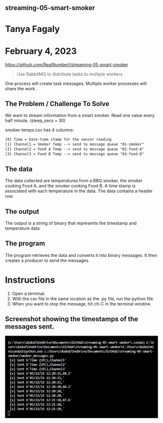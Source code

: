 ## streaming-05-smart-smoker
# Tanya Fagaly
# February 4, 2023
https://github.com/RealNumberI/streaming-05-smart-smoker

> Use RabbitMQ to distribute tasks to multiple workers

One process will create task messages. Multiple worker processes will share the work. 

## The Problem / Challenge To Solve

We want to stream information from a smart smoker. Read one value every half minute. (sleep_secs = 30)

smoker-temps.csv has 4 columns:

    [0] Time = Date-time stamp for the sensor reading
    [1] Channel1 = Smoker Temp --> send to message queue "01-smoker"
    [2] Channel2 = Food A Temp --> send to message queue "02-food-A"
    [3] Channel3 = Food B Temp --> send to message queue "03-food-B"

## The data
The data collected are temperatures from a BBQ smoker, the smoker cooking Food A, and the smoker cooking Food B.
A time stamp is associated with each temperature in the data. 
The data contains a header row.

## The output
The output is a string of binary that represents the timestamp and temperature data

## The program
The program retrieves the data and converts it into binary messages.  It then creates a producer to send the messages.

# Instructions
1. Open a terminal.
2. With the csv file in the same location as the .py file, run the python file.
3. When you want to stop the message, hit ctl-C in the terminal window.

## Screenshot showing the timestamps of the messages sent.
![Screenshot]( A5Screenshot.png )

